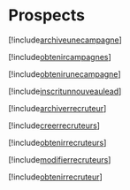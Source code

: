# Prospects

[!include[archiveunecampagne](prospects.archiveunecampagne.autogen.md)]

[!include[obtenircampagnes](prospects.obtenircampagnes.autogen.md)]

[!include[obtenirunecampagne](prospects.obtenirunecampagne.autogen.md)]

[!include[inscritunnouveaulead](prospects.inscritunnouveaulead.autogen.md)]

[!include[archiverrecruteur](prospects.archiverrecruteur.autogen.md)]

[!include[creerrecruteurs](prospects.creerrecruteurs.autogen.md)]

[!include[obtenirrecruteurs](prospects.obtenirrecruteurs.autogen.md)]

[!include[modifierrecruteurs](prospects.modifierrecruteurs.autogen.md)]

[!include[obtenirrecruteur](prospects.obtenirrecruteur.autogen.md)]





























































